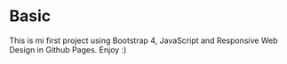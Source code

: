 # Basic

This is mi first project using Bootstrap 4, JavaScript and Responsive Web Design in Github Pages. Enjoy :)
